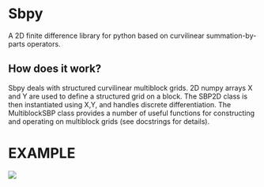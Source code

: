 # Sbpy
A 2D finite difference library for python based on curvilinear summation-by-parts operators.

## How does it work?
Sbpy deals with structured curvilinear multiblock grids. 2D numpy arrays X and Y are used to define a structured grid on a block. The SBP2D class is then instantiated using X,Y, and handles discrete differentiation. The MultiblockSBP class provides a number of useful functions for constructing and operating on multiblock grids (see docstrings for details).

# EXAMPLE
![](sbpy/demo/animation.gif)

